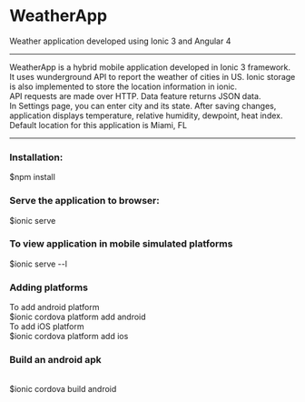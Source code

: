 # WeatherApp
Weather application developed using Ionic 3 and Angular 4
<hr>
WeatherApp is a hybrid mobile application developed in Ionic 3 framework. It uses wunderground API to report the weather of cities in US. Ionic storage is also implemented to store the location information in ionic.<br/>
API requests are made over HTTP. Data feature returns JSON data.<br/>
In Settings page, you can enter city and its state. After saving changes, application displays temperature, relative humidity, dewpoint, heat index. Default location for this application is Miami, FL

<hr>
<h3>Installation: </h3>
$npm install
<h3>Serve the application to browser: </h3>

$ionic serve

<h3>To view application in mobile simulated platforms</h3>
$ionic serve --l
<h3>Adding platforms </h3>
To add android platform<br/>
$ionic cordova platform add android
<br/>
To add iOS platform<br/>
$ionic cordova platform add ios
<h3>Build an android apk</h3><br/>
$ionic cordova build android

